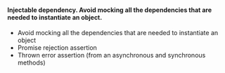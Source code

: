 #### Injectable dependency. Avoid mocking all the dependencies that are needed to instantiate an object. ####

 - Avoid mocking all the dependencies that are needed to instantiate an object
 - Promise rejection assertion
 - Thrown error assertion (from an asynchronous and synchronous methods)